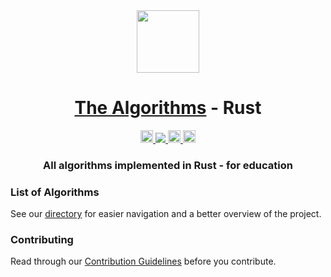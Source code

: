 <div align="center">
<!-- Title: -->
<img src="https://upload.wikimedia.org/wikipedia/commons/thumb/d/d5/Rust_programming_language_black_logo.svg/1024px-Rust_programming_language_black_logo.svg.png" width="100" height="100">

<h1><a href="https://github.com/TheAlgorithms/">The Algorithms</a> - Rust</h1>

<!-- Labels: -->
<a href="https://github.com/TheAlgorithms/Rust/actions/workflows/build.yml">
  <img src="https://github.com/TheAlgorithms/Rust/actions/workflows/build.yml/badge.svg" height="20" alt="Build workflow">
</a>
<a href="https://codecov.io/gh/TheAlgorithms/Rust" > 
  <img src="https://codecov.io/gh/TheAlgorithms/Rust/graph/badge.svg?token=nRkPKfbs42"/> 
</a>
<a href="https://the-algorithms.com/discord">
  <img src="https://img.shields.io/discord/808045925556682782.svg?logo=discord&colorB=00d37d" height="20" alt="Discord community">
</a>
<a href="https://matrix.to/#/#TheAlgorithms_community:gitter.im">
  <img src="https://img.shields.io/gitter/room/TheAlgorithms/community.svg?style=flat-square" height="20" alt="Gitter chat">
</a>

<!-- Short description: -->
  <h3>All algorithms implemented in Rust - for education</h3>
</div>

### List of Algorithms
See our [directory](DIRECTORY.md) for easier navigation and a better overview of the project.

### Contributing
Read through our [Contribution Guidelines](CONTRIBUTING.md) before you contribute.
